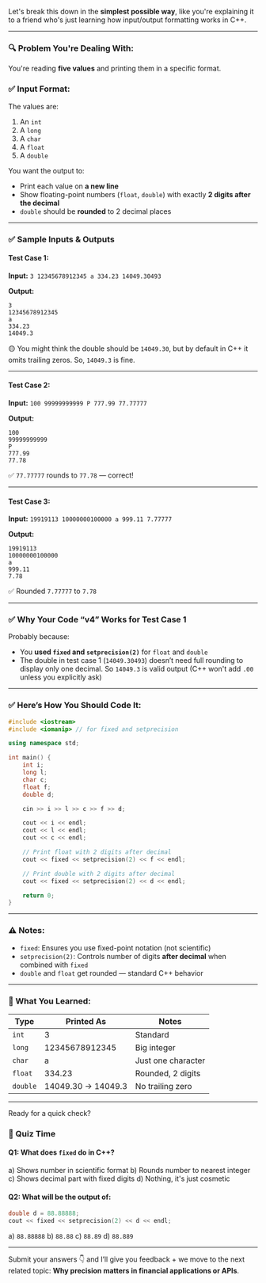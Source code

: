 Let's break this down in the **simplest possible way**, like you're explaining it to a friend who's just learning how input/output formatting works in C++.

---

### 🔍 Problem You're Dealing With:

You're reading **five values** and printing them in a specific format.

### ✅ Input Format:

The values are:

1. An `int`
2. A `long`
3. A `char`
4. A `float`
5. A `double`

You want the output to:

* Print each value on **a new line**
* Show floating-point numbers (`float`, `double`) with exactly **2 digits after the decimal**
* `double` should be **rounded** to 2 decimal places

---

### ✅ Sample Inputs & Outputs

#### Test Case 1:

**Input:**
`3 12345678912345 a 334.23 14049.30493`

**Output:**

```
3
12345678912345
a
334.23
14049.3
```

🟡 You might think the double should be `14049.30`, but by default in C++ it omits trailing zeros. So, `14049.3` is fine.

---

#### Test Case 2:

**Input:**
`100 99999999999 P 777.99 77.77777`

**Output:**

```
100
99999999999
P
777.99
77.78
```

✅ `77.77777` rounds to `77.78` — correct!

---

#### Test Case 3:

**Input:**
`19919113 10000000100000 a 999.11 7.77777`

**Output:**

```
19919113
10000000100000
a
999.11
7.78
```

✅ Rounded `7.77777` to `7.78`

---

### ✅ Why Your Code “v4” Works for Test Case 1

Probably because:

* You **used `fixed` and `setprecision(2)`** for `float` and `double`
* The double in test case 1 (`14049.30493`) doesn’t need full rounding to display only one decimal. So `14049.3` is valid output (C++ won't add `.00` unless you explicitly ask)

---

### ✅ Here’s How You Should Code It:

```cpp
#include <iostream>
#include <iomanip> // for fixed and setprecision

using namespace std;

int main() {
    int i;
    long l;
    char c;
    float f;
    double d;

    cin >> i >> l >> c >> f >> d;

    cout << i << endl;
    cout << l << endl;
    cout << c << endl;

    // Print float with 2 digits after decimal
    cout << fixed << setprecision(2) << f << endl;

    // Print double with 2 digits after decimal
    cout << fixed << setprecision(2) << d << endl;

    return 0;
}
```

---

### ⚠️ Notes:

* `fixed`: Ensures you use fixed-point notation (not scientific)
* `setprecision(2)`: Controls number of digits **after decimal** when combined with `fixed`
* `double` and `float` get rounded — standard C++ behavior

---

### 📘 What You Learned:

| Type     | Printed As         | Notes              |
| -------- | ------------------ | ------------------ |
| `int`    | 3                  | Standard           |
| `long`   | 12345678912345     | Big integer        |
| `char`   | a                  | Just one character |
| `float`  | 334.23             | Rounded, 2 digits  |
| `double` | 14049.30 → 14049.3 | No trailing zero   |

---

Ready for a quick check?

### 🧠 Quiz Time

#### Q1: What does `fixed` do in C++?

a) Shows number in scientific format
b) Rounds number to nearest integer
c) Shows decimal part with fixed digits
d) Nothing, it's just cosmetic

#### Q2: What will be the output of:

```cpp
double d = 88.88888;
cout << fixed << setprecision(2) << d << endl;
```

a) `88.88888`
b) `88.88`
c) `88.89`
d) `88.889`

---

Submit your answers 👇 and I’ll give you feedback + we move to the next related topic: **Why precision matters in financial applications or APIs**.
